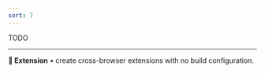 ```yaml
---
sort: 7
---
```


TODO

---

**🧩 Extension** • create cross-browser extensions with no build configuration.
